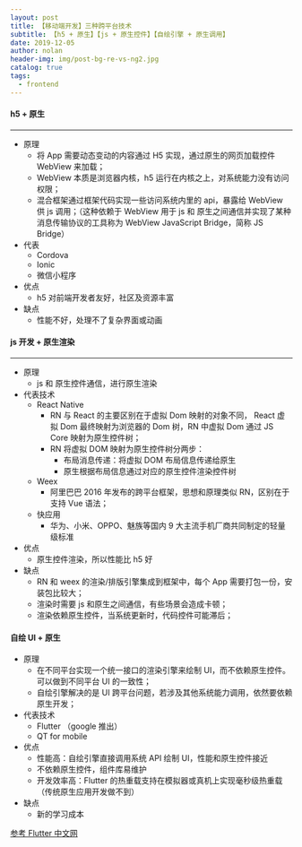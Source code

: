 ```yaml
---
layout: post
title: 【移动端开发】三种跨平台技术
subtitle: 【h5 + 原生】【js + 原生控件】【自绘引擎 + 原生调用】
date: 2019-12-05
author: nolan
header-img: img/post-bg-re-vs-ng2.jpg
catalog: true
tags:
  - frontend
---
```


#### h5 + 原生

---

- 原理
  - 将 App 需要动态变动的内容通过 H5 实现，通过原生的网页加载控件 WebView 来加载；
  - WebView 本质是浏览器内核，h5 运行在内核之上，对系统能力没有访问权限；
  - 混合框架通过框架代码实现一些访问系统内里的 api，暴露给 WebView 供 js 调用；（这种依赖于 WebView 用于 js 和 原生之间通信并实现了某种消息传输协议的工具称为 WebView JavaScript Bridge，简称 JS Bridge）
- 代表
  - Cordova
  - Ionic
  - 微信小程序
- 优点
  - h5 对前端开发者友好，社区及资源丰富
- 缺点
  - 性能不好，处理不了复杂界面或动画

#### js 开发 + 原生渲染

---

- 原理
  - js 和 原生控件通信，进行原生渲染
- 代表技术
  - React Native
    - RN 与 React 的主要区别在于虚拟 Dom 映射的对象不同， React 虚拟 Dom 最终映射为浏览器的 Dom 树，RN 中虚拟 Dom 通过 JS Core 映射为原生控件树；
    - RN 将虚拟 DOM 映射为原生控件树分两步：
      - 布局消息传递：将虚拟 DOM 布局信息传递给原生
      - 原生根据布局信息通过对应的原生控件渲染控件树
  - Weex
    - 阿里巴巴 2016 年发布的跨平台框架，思想和原理类似 RN，区别在于支持 Vue 语法；
  - 快应用
    - 华为、小米、OPPO、魅族等国内 9 大主流手机厂商共同制定的轻量级标准
- 优点
  - 原生控件渲染，所以性能比 h5 好
- 缺点
  - RN 和 weex 的渲染/排版引擎集成到框架中，每个 App 需要打包一份，安装包比较大；
  - 渲染时需要 js 和原生之间通信，有些场景会造成卡顿；
  - 渲染依赖原生控件，当系统更新时，代码控件可能滞后；

#### 自绘 UI + 原生

- 原理
  - 在不同平台实现一个统一接口的渲染引擎来绘制 UI，而不依赖原生控件。可以做到不同平台 UI 的一致性；
  - 自绘引擎解决的是 UI 跨平台问题，若涉及其他系统能力调用，依然要依赖原生开发；
- 代表技术
  - Flutter （google 推出）
  - QT for mobile
- 优点
  - 性能高：自绘引擎直接调用系统 API 绘制 UI，性能和原生控件接近
  - 不依赖原生控件，组件库易维护
  - 开发效率高：Flutter 的热重载支持在模拟器或真机上实现毫秒级热重载（传统原生应用开发做不到）
- 缺点
  - 新的学习成本

[参考 Flutter 中文网](https://book.flutterchina.club/)
